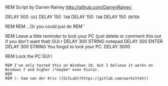 REM Script by Darren Rainey http://github.com/DarrenRainey`

DELAY 500`
GUI`
DELAY 150`
TAB`
DELAY 150`
TAB`
DELAY 150`
ENTER`

REM
REM ...Or you could just do
REM``

REM Leave a little reminder to lock your PC (just delete or comment this out if you don't want that)
GUI r
DELAY 300
STRING notepad
DELAY 300
ENTER
DELAY 300
STRING You forgot to lock your PC.
DELAY 3000


REM Lock the PC
GUI l
```
REM I've only tested this on Windows 10, but I believe it works on Windows 7 and higher (*maybe* even Vista).
REM 
REM \- Sam van der Kris ([GitLab](https://gitlab.com/warkitteh))
